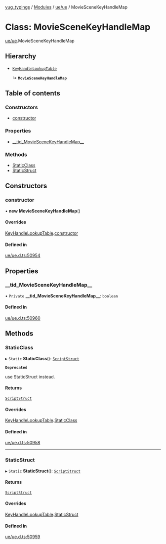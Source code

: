 [yug_typings](../README.md) / [Modules](../modules.md) / [ue/ue](../modules/ue_ue.md) / MovieSceneKeyHandleMap

# Class: MovieSceneKeyHandleMap

[ue/ue](../modules/ue_ue.md).MovieSceneKeyHandleMap

## Hierarchy

- [`KeyHandleLookupTable`](ue_ue.KeyHandleLookupTable.md)

  ↳ **`MovieSceneKeyHandleMap`**

## Table of contents

### Constructors

- [constructor](ue_ue.MovieSceneKeyHandleMap.md#constructor)

### Properties

- [\_\_tid\_MovieSceneKeyHandleMap\_\_](ue_ue.MovieSceneKeyHandleMap.md#__tid_moviescenekeyhandlemap__)

### Methods

- [StaticClass](ue_ue.MovieSceneKeyHandleMap.md#staticclass)
- [StaticStruct](ue_ue.MovieSceneKeyHandleMap.md#staticstruct)

## Constructors

### constructor

• **new MovieSceneKeyHandleMap**()

#### Overrides

[KeyHandleLookupTable](ue_ue.KeyHandleLookupTable.md).[constructor](ue_ue.KeyHandleLookupTable.md#constructor)

#### Defined in

[ue/ue.d.ts:50954](https://github.com/YugMetaverse/yug_typings/blob/b7d9b19/ue/ue.d.ts#L50954)

## Properties

### \_\_tid\_MovieSceneKeyHandleMap\_\_

• `Private` **\_\_tid\_MovieSceneKeyHandleMap\_\_**: `boolean`

#### Defined in

[ue/ue.d.ts:50960](https://github.com/YugMetaverse/yug_typings/blob/b7d9b19/ue/ue.d.ts#L50960)

## Methods

### StaticClass

▸ `Static` **StaticClass**(): [`ScriptStruct`](ue_ue.ScriptStruct.md)

**`Deprecated`**

use StaticStruct instead.

#### Returns

[`ScriptStruct`](ue_ue.ScriptStruct.md)

#### Overrides

[KeyHandleLookupTable](ue_ue.KeyHandleLookupTable.md).[StaticClass](ue_ue.KeyHandleLookupTable.md#staticclass)

#### Defined in

[ue/ue.d.ts:50958](https://github.com/YugMetaverse/yug_typings/blob/b7d9b19/ue/ue.d.ts#L50958)

___

### StaticStruct

▸ `Static` **StaticStruct**(): [`ScriptStruct`](ue_ue.ScriptStruct.md)

#### Returns

[`ScriptStruct`](ue_ue.ScriptStruct.md)

#### Overrides

[KeyHandleLookupTable](ue_ue.KeyHandleLookupTable.md).[StaticStruct](ue_ue.KeyHandleLookupTable.md#staticstruct)

#### Defined in

[ue/ue.d.ts:50959](https://github.com/YugMetaverse/yug_typings/blob/b7d9b19/ue/ue.d.ts#L50959)
